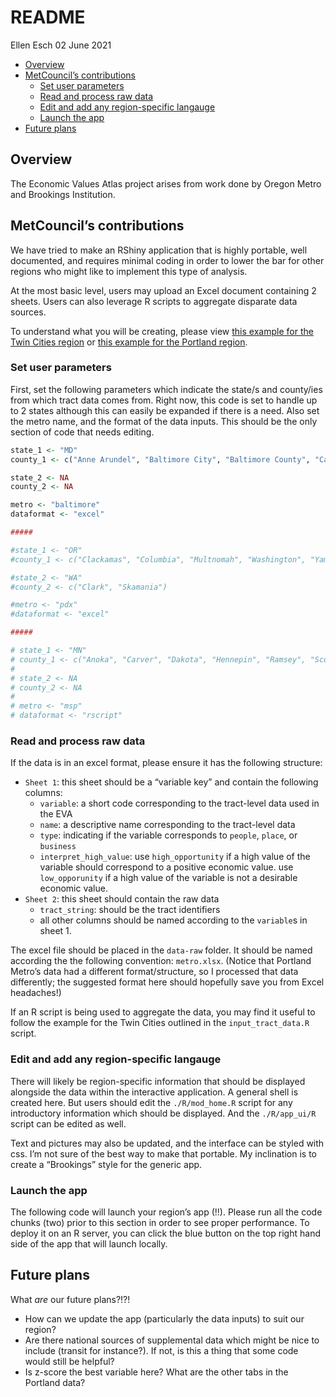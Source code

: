 README
================
Ellen Esch
02 June 2021

-   [Overview](#overview)
-   [MetCouncil’s contributions](#metcouncils-contributions)
    -   [Set user parameters](#set-user-parameters)
    -   [Read and process raw data](#read-and-process-raw-data)
    -   [Edit and add any region-specific
        langauge](#edit-and-add-any-region-specific-langauge)
    -   [Launch the app](#launch-the-app)
-   [Future plans](#future-plans)

## Overview

The Economic Values Atlas project arises from work done by Oregon Metro
and Brookings Institution.

## MetCouncil’s contributions

We have tried to make an RShiny application that is highly portable,
well documented, and requires minimal coding in order to lower the bar
for other regions who might like to implement this type of analysis.

At the most basic level, users may upload an Excel document containing 2
sheets. Users can also leverage R scripts to aggregate disparate data
sources.

To understand what you will be creating, please view [this example for
the Twin Cities region](https://metrotransitmn.shinyapps.io/eva_app_v1/)
or [this example for the Portland
region](https://metrotransitmn.shinyapps.io/eva_app_pdx/).

### Set user parameters

First, set the following parameters which indicate the state/s and
county/ies from which tract data comes from. Right now, this code is set
to handle up to 2 states although this can easily be expanded if there
is a need. Also set the metro name, and the format of the data inputs.
This should be the only section of code that needs editing.

``` r
state_1 <- "MD"
county_1 <- c("Anne Arundel", "Baltimore City", "Baltimore County", "Carroll", "Harford", "Howard", "Queen Anne's")

state_2 <- NA
county_2 <- NA

metro <- "baltimore"
dataformat <- "excel"

#####

#state_1 <- "OR"
#county_1 <- c("Clackamas", "Columbia", "Multnomah", "Washington", "Yamhill")

#state_2 <- "WA"
#county_2 <- c("Clark", "Skamania")

#metro <- "pdx"
#dataformat <- "excel"

#####

# state_1 <- "MN"
# county_1 <- c("Anoka", "Carver", "Dakota", "Hennepin", "Ramsey", "Scott", "Washington")
# 
# state_2 <- NA
# county_2 <- NA
# 
# metro <- "msp"
# dataformat <- "rscript"
```

### Read and process raw data

If the data is in an excel format, please ensure it has the following
structure:

-   `Sheet 1`: this sheet should be a “variable key” and contain the
    following columns:
    -   `variable`: a short code corresponding to the tract-level data
        used in the EVA
    -   `name`: a descriptive name corresponding to the tract-level data
    -   `type`: indicating if the variable corresponds to `people`,
        `place`, or `business`
    -   `interpret_high_value`: use `high_opportunity` if a high value
        of the variable should correspond to a positive economic value.
        use `low_opporunity` if a high value of the variable is not a
        desirable economic value.
-   `Sheet 2`: this sheet should contain the raw data
    -   `tract_string`: should be the tract identifiers
    -   all other columns should be named according to the `variable`s
        in sheet 1.

The excel file should be placed in the `data-raw` folder. It should be
named according the the following convention: `metro.xlsx`. (Notice that
Portland Metro’s data had a different format/structure, so I processed
that data differently; the suggested format here should hopefully save
you from Excel headaches!)

If an R script is being used to aggregate the data, you may find it
useful to follow the example for the Twin Cities outlined in the
`input_tract_data.R` script.

### Edit and add any region-specific langauge

There will likely be region-specific information that should be
displayed alongside the data within the interactive application. A
general shell is created here. But users should edit the
`./R/mod_home.R` script for any introductory information which should be
displayed. And the `./R/app_ui/R` script can be edited as well.

Text and pictures may also be updated, and the interface can be styled
with css. I’m not sure of the best way to make that portable. My
inclination is to create a “Brookings” style for the generic app.

### Launch the app

The following code will launch your region’s app (!!). Please run all
the code chunks (two) prior to this section in order to see proper
performance. To deploy it on an R server, you can click the blue button
on the top right hand side of the app that will launch locally.

## Future plans

What *are* our future plans?!?!

-   How can we update the app (particularly the data inputs) to suit our
    region?
-   Are there national sources of supplemental data which might be nice
    to include (transit for instance?). If not, is this a thing that
    some code would still be helpful?
-   Is z-score the best variable here? What are the other tabs in the
    Portland data?
